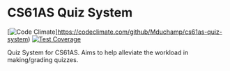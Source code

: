 CS61AS Quiz System
====

[![Code Climate](https://codeclimate.com/github/Mduchamp/cs61as-quiz-system.png)]https://codeclimate.com/github/Mduchamp/cs61as-quiz-system)  [![Test Coverage](https://codeclimate.com/github/Mduchamp/cs61as-quiz-system/badges/coverage.svg)](https://codeclimate.com/github/Mduchamp/cs61as-quiz-system)

Quiz System for CS61AS. Aims to help alleviate the workload in making/grading
quizzes.
